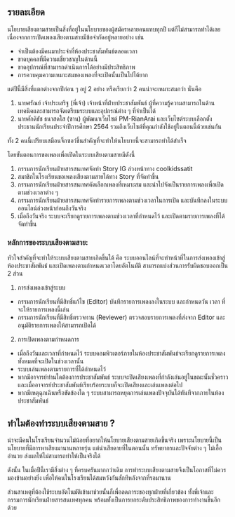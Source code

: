 ## รายละเอียด
นโยบายเสียงตามสายเป็นสิ่งที่อยู่ในนโยบายของผู้สมัครหลายคนแทบทุกปี แต่ก็ไม่สามารถทำได้เลย เนื่องจากการเปิดเพลงเสียงตามสายมีข้อจำกัดอยู่หลายอย่าง เช่น
- จำเป็นต้องมีคนมาประจำที่ห้องประชาสัมพันธ์ตลอดเวลา
- ขาดบุคคลที่มีความเชี่ยวชาญในด้านนี้
- ขาดอุปกรณ์ที่สามารถดำเนินการได้อย่างมีประสิทธิภาพ
- การควบคุมความเหมาะสมของเพลงที่จะเปิดนั้นเป็นไปได้ยาก

แต่ปีนี้มีสิ่งที่แตกต่างจากปีก่อน ๆ อยู่ 2 อย่าง หรือเรียกว่า 2 คนน่าจะเหมาะสมกว่า นั่นคือ
1. นายศรัณย์ เจ้าประเสริฐ (พี่เจ้า) เจ้าหน้าที่ฝ่ายประชาสัมพันธ์ ผู้ที่ความรู้ความสามารถในด้านเทคนิคและสามารถจัดเตรียมระบบและอุปกรณ์ต่าง ๆ ที่จำเป็นได้
2. นายศักดิธัช ธนาสดใส (ซาน) ผู้พัฒนาเว็บไซต์ PM-RianArai และเว็บไซต์ระบบเลือกตั้งประธานนักเรียนประจำปีการศึกษา 2564 รวมถึงเว็บไซต์ที่คุณกำลังใช้อยู่ในตอนนี้ด้วยเช่นกัน

ทั้ง 2 คนนี้เปรียบเสมือนจิ๊กซอว์ชิ้นสำคัญที่จะทำให้นโยบายนี้จะสามารถทำได้สำเร็จ

โดยขั้นตอนการขอเพลงเพื่อเปิดในระบบเสียงตามสายมีดังนี้
1. กรรมการนักเรียนฝ่ายสารสนเทศจัดทำ Story IG ล่วงหน้าทาง coolkidssatit
5. สมาชิกในโรงเรียนขอเพลงเสียงตามสายได้ทาง Story ที่จัดทำขึ้น
6. กรรมการนักเรียนฝ่ายสารสนเทศคัดเลือกเพลงที่เหมาะสม และนำไปจัดเป็นรายการเพลงเพื่อเปิดตามช่วงเวลาต่าง ๆ
7. กรรมการนักเรียนฝ่ายสารสนเทศจัดทำรายการเพลงตามช่วงเวลาในการเปิด และบันทึกลงในระบบออนไลน์ล่วงหน้าก่อนถึงวันจริง
8. เมื่อถึงวันจริง ระบบจะเรียกดูรายการเพลงตามช่วงเวลาที่กำหนดไว้ และเปิดตามรายการเพลงที่ได้จัดทำขึ้น

### หลักการของระบบเสียงตามสาย:

หัวใจสำคัญที่จะทำให้ระบบเสียงตามสายเกิดขึ้นได้ คือ ระบบออนไลน์ที่จะทำหน้าที่ในการส่งเพลงเข้าสู่ห้องประชาสัมพันธ์ และเปิดเพลงตามกำหนดเวลาโดยอัตโนมัติ สามารถแบ่งส่วนการรับผิดชอบออกเป็น 2 ส่วน

1) การส่งเพลงเข้าสู่ระบบ
- กรรมการนักเรียนที่มีสิทธิ์แก้ไข (Editor) บันทึกรายการเพลงลงในระบบ และกำหนดวัน เวลา ที่จะให้รายการเพลงนี้เล่น
- กรรมการนักเรียนที่มีสิทธิ์ตรวจทาน (Reviewer) ตรวจสอบรายการเพลงที่ส่งจาก Editor และอนุมัติรายการเพลงให้สามารถเปิดได้

2) การเปิดเพลงตามกำหนดการ
- เมื่อถึงวันและเวลาที่กำหนดไว้ ระบบคอมพิวเตอร์ภายในห้องประชาสัมพันธ์จะเรียกดูรายการเพลงทั้งหมดที่จะเปิดในช่วงเวลานั้น
- ระบบเล่นเพลงตามรายการที่ได้กำหนดไว้
- หากมีอาจารย์ท่านใดต้องการประชาสัมพันธ์ ระบบจะปิดเสียงเพลงที่กำลังเล่นอยู่ในขณะนั้นชั่วคราว และเมื่ออาจารย์ประชาสัมพันธ์เรียบร้อยระบบก็จะเปิดเสียงและเล่นเพลงต่อไป
- หากมีเหตุฉุกเฉินหรือขัดข้องใด ๆ ระบบสามารถหยุดการเล่นเพลงปัจจุบันได้ทันทีจากภายในห้องประชาสัมพันธ์

## ทำไมต้องทำระบบเสียงตามสาย ?
น่าจะมีคนในโรงเรียนจำนวนไม่น้อยที่อยากให้นโยบายเสียงตามสายเกิดขึ้นจริง เพราะนโยบายนี้เป็นนโยบายที่มีการหาเสียงมานานหลายรุ่น แต่น่าเสียดายที่ในตอนนั้น ทรัพยากรและปัจจัยต่าง ๆ ไม่เอื้ออำนวย ส่งผลให้ไม่สามารถทำให้เป็นจริงได้

ดังนั้น ในเมื่อปีนี้เรามีสิ่งต่าง ๆ ที่ครบครันมากกว่าเดิม การทำระบบเสียงตามสายจึงเป็นโอกาสที่ไม่ควรมองข้ามอย่างยิ่ง เพื่อให้คนในโรงเรียนได้สมหวังกันสักทีหลังจากที่รอมานาน

ส่วนสาเหตุที่ต้องใช้ระบบอัตโนมัติเข้ามาช่วยนั้นก็เพื่อลดภาระของทุกฝ่ายที่เกี่ยวข้อง ทั้งพี่เจ้าและกรรมการนักเรียนฝ่ายสารสนเทศทุกคน พร้อมทั้งเป็นการยกระดับประสิทธิภาพของการทำงานขึ้นอีกด้วย
<!--stackedit_data:
eyJoaXN0b3J5IjpbMTY5NTU5NjcwOCwyMDI2NTAwMDk4LDYwOT
EwOTk4NSwtMTM2OTQ1MTk3NiwyMDI3MzIxODk2LC00NTczMTcz
NTUsNjc1MzE1ODE5LDIwNDEzNzU4MzIsLTY5NDU2MzQ4LDEwND
k5NjUzOTIsLTYxMzg1NDIyXX0=
-->